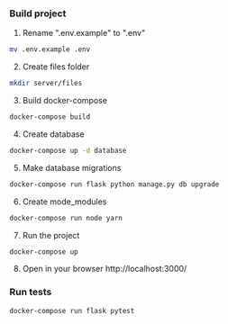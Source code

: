 

### Build project

1. Rename ".env.example" to ".env"
```bash
mv .env.example .env
```
2. Create files folder
```bash
mkdir server/files
```

3. Build docker-compose
```bash
docker-compose build
```

4. Create database
```bash
docker-compose up -d database
```

5. Make database migrations
```bash
docker-compose run flask python manage.py db upgrade
```

6. Create mode_modules
```bash
docker-compose run node yarn
```

7. Run the project
```bash
docker-compose up
```

8. Open in your browser http://localhost:3000/

### Run tests

```bash
docker-compose run flask pytest
```
